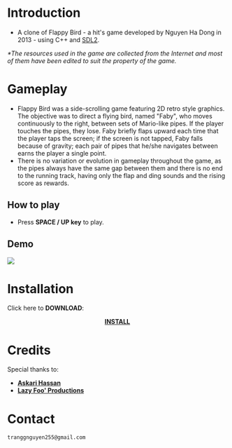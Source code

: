 # Introduction
* A clone of Flappy Bird -  a hit's game developed by Nguyen Ha Dong in 2013 - using C++ and [SDL2](https://www.libsdl.org/download-2.0.php).

_*The resources used in the game are collected from the Internet and most of them have been edited to suit the property of the game._

# Gameplay
* Flappy Bird was a side-scrolling game featuring 2D retro style graphics. The objective was to direct a flying bird, named "Faby", who moves continuously to the right, between sets of Mario-like pipes. If the player touches the pipes, they lose. Faby briefly flaps upward each time that the player taps the screen; if the screen is not tapped, Faby falls because of gravity; each pair of pipes that he/she navigates between earns the player a single point.
* There is no variation or evolution in gameplay throughout the game, as the pipes always have the same gap between them and there is no end to the running track, having only the flap and ding sounds and the rising score as rewards.

 ## How to play
 * Press <b>SPACE / UP key</b> to play.
 
 ## Demo
 
 
 ![](https://media.giphy.com/media/v1.Y2lkPTc5MGI3NjExYzc2NWI2NzM3MDc5MmIzZDhmZjA2ZTM2MGUzMDE5YmYxMGE1ZWY3ZSZlcD12MV9pbnRlcm5hbF9naWZzX2dpZklkJmN0PWc/yax4pPzeEZ676MUdpU/giphy.gif)
#  Installation
Click here to <b>DOWNLOAD</b>:
<p align="center">
   <a href="https://github.com/changchan255/Game/releases/tag/Latest">
     <b>INSTALL</b>
  </a>
    </p>
        

 

 #  Credits
Special thanks to:
- [**Askari Hassan**](https://www.youtube.com/channel/UC2Ab_b49frkmgFJajOvtkpw/featured)
- [**Lazy Foo' Productions**](https://lazyfoo.net/tutorials/SDL)

# Contact

```
tranggnguyen255@gmail.com
```
